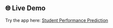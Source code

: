 ## 🌐 Live Demo  
Try the app here: [Student Performance Prediction](https://datascience-gknh9n73yleqnhr35fzvhd.streamlit.app/)  
